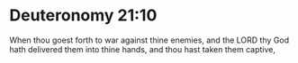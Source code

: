 # Deuteronomy 21:10

When thou goest forth to war against thine enemies, and the LORD thy God hath delivered them into thine hands, and thou hast taken them captive,